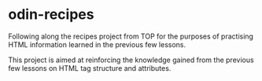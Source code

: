 # odin-recipes
Following along the recipes project from TOP for the purposes of practising HTML information learned in the previous few lessons.

This project is aimed at reinforcing the knowledge gained from the previous few lessons on HTML tag structure and attributes.